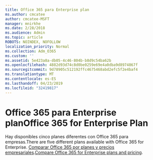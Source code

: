 ```yaml
---
title: Office 365 para Enterprise plan
ms.author: cmcatee
author: cmcatee-MSFT
manager: mnirkhe
ms.date: 2/28/2018
ms.audience: Admin
ms.topic: article
ROBOTS: NOINDEX, NOFOLLOW
localization_priority: Normal
ms.collection: Adm_O365
ms.custom: ''
ms.assetid: 5e423a8a-db05-4c46-804b-b8d9c54ba62b
ms.openlocfilehash: 4882d93d74c8d0be0259e69e4a0dba9d8974867f
ms.sourcegitcommit: 9d78905c512192ffc4675468abd2efc5f2e4baf4
ms.translationtype: MT
ms.contentlocale: es-ES
ms.lasthandoff: 04/23/2019
ms.locfileid: "32419817"
---
```

# <a name="office-365-for-enterprise-plan"></a><span data-ttu-id="4f87d-102">Office 365 para Enterprise plan</span><span class="sxs-lookup"><span data-stu-id="4f87d-102">Office 365 for Enterprise Plan</span></span>

<span data-ttu-id="4f87d-103">Hay disponibles cinco planes diferentes con Office 365 para empresas.</span><span class="sxs-lookup"><span data-stu-id="4f87d-103">There are five different plans available with Office 365 for Enterprise.</span></span> <span data-ttu-id="4f87d-104">[Comparar Office 365 por planes y precios empresariales](https://products.office.com/business/compare-more-office-365-for-business-plans).</span><span class="sxs-lookup"><span data-stu-id="4f87d-104">[Compare Office 365 for Enterprise plans and pricing](https://products.office.com/business/compare-more-office-365-for-business-plans).</span></span>
  

